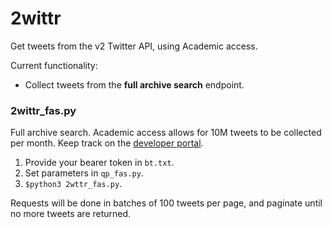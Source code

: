 # 2wittr
Get tweets from the v2 Twitter API, using Academic access.

Current functionality:

- Collect tweets from the **full archive search** endpoint.

### 2wittr_fas.py

Full archive search. Academic access allows for 10M tweets to be collected per month. Keep track on the [developer portal](https://developer.twitter.com/en/portal/dashboard).

1. Provide your bearer token in `bt.txt`.
2. Set parameters in `qp_fas.py`.
3. `$python3 2wttr_fas.py`.

Requests will be done in batches of 100 tweets per page, and paginate until no more tweets are returned.
